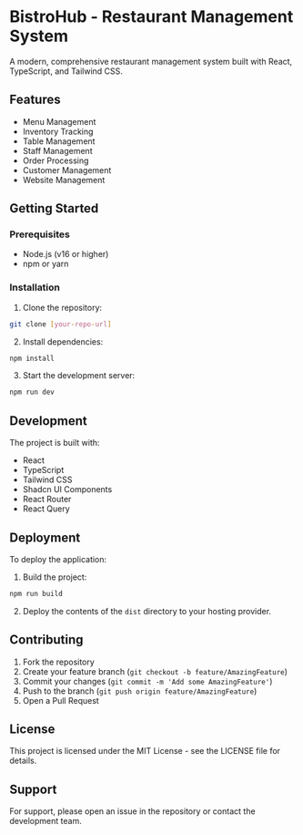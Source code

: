 # BistroHub - Restaurant Management System

A modern, comprehensive restaurant management system built with React, TypeScript, and Tailwind CSS.

## Features

- Menu Management
- Inventory Tracking
- Table Management
- Staff Management
- Order Processing
- Customer Management
- Website Management

## Getting Started

### Prerequisites

- Node.js (v16 or higher)
- npm or yarn

### Installation

1. Clone the repository:
```bash
git clone [your-repo-url]
```

2. Install dependencies:
```bash
npm install
```

3. Start the development server:
```bash
npm run dev
```

## Development

The project is built with:
- React
- TypeScript
- Tailwind CSS
- Shadcn UI Components
- React Router
- React Query

## Deployment

To deploy the application:

1. Build the project:
```bash
npm run build
```

2. Deploy the contents of the `dist` directory to your hosting provider.

## Contributing

1. Fork the repository
2. Create your feature branch (`git checkout -b feature/AmazingFeature`)
3. Commit your changes (`git commit -m 'Add some AmazingFeature'`)
4. Push to the branch (`git push origin feature/AmazingFeature`)
5. Open a Pull Request

## License

This project is licensed under the MIT License - see the LICENSE file for details.

## Support

For support, please open an issue in the repository or contact the development team.
